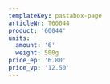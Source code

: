 ```yaml
---
templateKey: pastabox-page
articleNr: T60044
product: '60044'
units:
  amount: '6'
  weight: 500g
price_ep: '6.80'
price_vp: '12.50'
---
```


